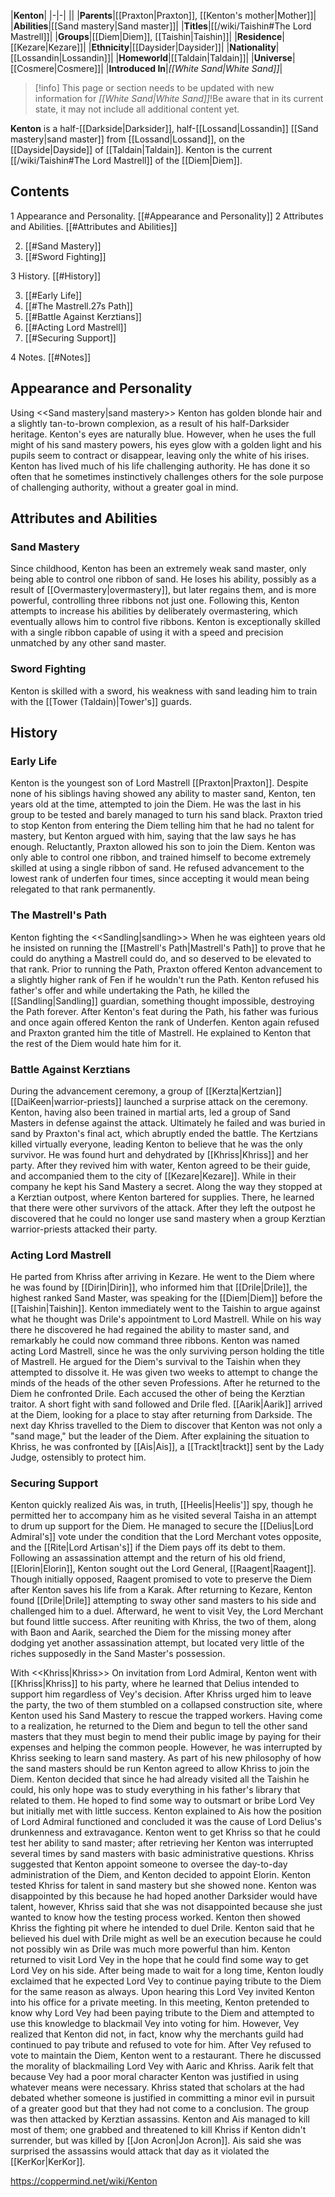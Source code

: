 |**Kenton**|
|-|-|
||
|**Parents**|[[Praxton\|Praxton]], [[Kenton's mother\|Mother]]|
|**Abilities**|[[Sand mastery\|Sand master]]|
|**Titles**|[[/wiki/Taishin#The Lord Mastrell]]|
|**Groups**|[[Diem\|Diem]], [[Taishin\|Taishin]]|
|**Residence**|[[Kezare\|Kezare]]|
|**Ethnicity**|[[Daysider\|Daysider]]|
|**Nationality**|[[Lossandin\|Lossandin]]|
|**Homeworld**|[[Taldain\|Taldain]]|
|**Universe**|[[Cosmere\|Cosmere]]|
|**Introduced In**|*[[White Sand\|White Sand]]*|
> [!info] This page or section needs to be updated with new information for *[[White Sand\|White Sand]]*!Be aware that in its current state, it may not include all additional content yet.

**Kenton** is a half-[[Darkside\|Darksider]], half-[[Lossand\|Lossandin]] [[Sand mastery\|sand master]] from [[Lossand\|Lossand]], on the [[Dayside\|Dayside]] of [[Taldain\|Taldain]]. Kenton is the current [[/wiki/Taishin#The Lord Mastrell]] of the [[Diem\|Diem]].

## Contents

1 Appearance and Personality. [[#Appearance and Personality]] 
2 Attributes and Abilities. [[#Attributes and Abilities]] 

2. [[#Sand Mastery]] 
2. [[#Sword Fighting]] 


3 History. [[#History]] 

3. [[#Early Life]] 
3. [[#The Mastrell.27s Path]] 
3. [[#Battle Against Kerztians]] 
3. [[#Acting Lord Mastrell]] 
3. [[#Securing Support]] 


4 Notes. [[#Notes]] 


## Appearance and Personality
  Using <<Sand mastery\|sand mastery>>
Kenton has golden blonde hair and a slightly tan-to-brown complexion, as a result of his half-Darksider heritage. Kenton's eyes are naturally blue. However, when he uses the full might of his sand mastery powers, his eyes glow with a golden light and his pupils seem to contract or disappear, leaving only the white of his irises.
Kenton has lived much of his life challenging authority. He has done it so often that he sometimes instinctively challenges others for the sole purpose of challenging authority, without a greater goal in mind.

## Attributes and Abilities
### Sand Mastery
Since childhood, Kenton has been an extremely weak sand master, only being able to control one ribbon of sand. He loses his ability, possibly as a result of [[Overmastery\|overmastery]], but later regains them, and is more powerful, controlling three ribbons not just one. Following this, Kenton attempts to increase his abilities by deliberately overmastering, which eventually allows him to control five ribbons. Kenton is exceptionally skilled with a single ribbon capable of using it with a speed and precision unmatched by any other sand master.

### Sword Fighting
Kenton is skilled with a sword, his weakness with sand leading him to train with the [[Tower (Taldain)\|Tower's]] guards.

## History
### Early Life
Kenton is the youngest son of Lord Mastrell [[Praxton\|Praxton]]. Despite none of his siblings having showed any ability to master sand, Kenton, ten years old at the time, attempted to join the Diem. He was the last in his group to be tested and barely managed to turn his sand black. Praxton tried to stop Kenton from entering the Diem telling him that he had no talent for mastery, but Kenton argued with him, saying that the law says he has enough. Reluctantly, Praxton allowed his son to join the Diem.
Kenton was only able to control one ribbon, and trained himself to become extremely skilled at using a single ribbon of sand. He refused advancement to the lowest rank of underfen four times, since accepting it would mean being relegated to that rank permanently.

### The Mastrell's Path
  Kenton fighting the <<Sandling\|sandling>>
When he was eighteen years old he insisted on running the [[Mastrell's Path\|Mastrell's Path]] to prove that he could do anything a Mastrell could do, and so deserved to be elevated to that rank. Prior to running the Path, Praxton offered Kenton advancement to a slightly higher rank of Fen if he wouldn't run the Path. Kenton refused his father's offer and while undertaking the Path, he killed the [[Sandling\|Sandling]] guardian, something thought impossible, destroying the Path forever.
After Kenton's feat during the Path, his father was furious and once again offered Kenton the rank of Underfen. Kenton again refused and Praxton granted him the title of Mastrell. He explained to Kenton that the rest of the Diem would hate him for it.

### Battle Against Kerztians
During the advancement ceremony, a group of [[Kerzta\|Kertzian]] [[DaiKeen\|warrior-priests]] launched a surprise attack on the ceremony. Kenton, having also been trained in martial arts, led a group of Sand Masters in defense against the attack. Ultimately he failed and was buried in sand by Praxton's final act, which abruptly ended the battle. The Kertzians killed virtually everyone, leading Kenton to believe that he was the only survivor.
He was found hurt and dehydrated by [[Khriss\|Khriss]] and her party. After they revived him with water, Kenton agreed to be their guide, and accompanied them to the city of [[Kezare\|Kezare]]. While in their company he kept his Sand Mastery a secret. Along the way they stopped at a Kerztian outpost, where Kenton bartered for supplies. There, he learned that there were other survivors of the attack. After they left the outpost he discovered that he could no longer use sand mastery when a group Kerztian warrior-priests attacked their party.

### Acting Lord Mastrell
He parted from Khriss after arriving in Kezare. He went to the Diem where he was found by [[Dirin\|Dirin]], who informed him that [[Drile\|Drile]], the highest ranked Sand Master, was speaking for the [[Diem\|Diem]] before the [[Taishin\|Taishin]]. Kenton immediately went to the Taishin to argue against what he thought was Drile's appointment to Lord Mastrell. While on his way there he discovered he had regained the ability to master sand, and remarkably he could now command three ribbons. Kenton was named acting Lord Mastrell, since he was the only surviving person holding the title of Mastrell. He argued for the Diem's survival to the Taishin when they attempted to dissolve it. He was given two weeks to attempt to change the minds of the heads of the other seven Professions.
After he returned to the Diem he confronted Drile. Each accused the other of being the Kerztian traitor. A short fight with sand followed and Drile fled. [[Aarik\|Aarik]] arrived at the Diem, looking for a place to stay after returning from Darkside. The next day Khriss travelled to the Diem to discover that Kenton was not only a "sand mage," but the leader of the Diem. After explaining the situation to Khriss, he was confronted by [[Ais\|Ais]], a [[Trackt\|trackt]] sent by the Lady Judge, ostensibly to protect him.

### Securing Support
Kenton quickly realized Ais was, in truth, [[Heelis\|Heelis']] spy, though he permitted her to accompany him as he visited several Taisha in an attempt to drum up support for the Diem. He managed to secure the [[Delius\|Lord Admiral's]] vote under the condition that the Lord Merchant votes opposite, and the [[Rite\|Lord Artisan's]] if the Diem pays off its debt to them.
Following an assassination attempt and the return of his old friend, [[Elorin\|Elorin]], Kenton sought out the Lord General, [[Raagent\|Raagent]]. Though initially opposed, Raagent promised to vote to preserve the Diem after Kenton saves his life from a Karak.  After returning to Kezare, Kenton found [[Drile\|Drile]] attempting to sway other sand masters to his side and challenged him to a duel. Afterward, he went to visit Vey, the Lord Merchant but found little success. After reuniting with Khriss, the two of them, along with Baon and Aarik, searched the Diem for the missing money after dodging yet another assassination attempt, but located very little of the riches supposedly in the Sand Master's possession.

  With <<Khriss\|Khriss>>
On invitation from Lord Admiral, Kenton went with [[Khriss\|Khriss]] to his party, where he learned that Delius intended to support him regardless of Vey's decision. After Khriss urged him to leave the party, the two of them stumbled on a collapsed construction site, where Kenton used his Sand Mastery to rescue the trapped workers. Having come to a realization, he returned to the Diem and begun to tell the other sand masters that they must begin to mend their public image by paying for their expenses and helping the common people. However, he was interrupted by Khriss seeking to learn sand mastery. As part of his new philosophy of how the sand masters should be run Kenton agreed to allow Khriss to join the Diem.
Kenton decided that since he had already visited all the Taishin he could, his only hope was to study everything in his father's library that related to them. He hoped to find some way to outsmart or bribe Lord Vey but initially met with little success. Kenton explained to Ais how the position of Lord Admiral functioned and concluded it was the cause of Lord Delius's drunkenness and extravagance.
Kenton went to get Khriss so that he could test her ability to sand master; after retrieving her Kenton was interrupted several times by sand masters with basic administrative questions. Khriss suggested that Kenton appoint someone to oversee the day-to-day administration of the Diem, and Kenton decided to appoint Elorin. Kenton tested Khriss for talent in sand mastery but she showed none. Kenton was disappointed by this because he had hoped another Darksider would have talent, however, Khriss said that she was not disappointed because she just wanted to know how the testing process worked. Kenton then showed Khriss the fighting pit where he intended to duel Drile. Kenton said that he believed his duel with Drile might as well be an execution because he could not possibly win as Drile was much more powerful than him.
Kenton returned to visit Lord Vey in the hope that he could find some way to get Lord Vey on his side. After being made to wait for a long time, Kenton loudly exclaimed that he expected Lord Vey to continue paying tribute to the Diem for the same reason as always. Upon hearing this Lord Vey invited Kenton into his office for a private meeting. In this meeting, Kenton pretended to know why Lord Vey had been paying tribute to the Diem and attempted to use this knowledge to blackmail Vey into voting for him. However, Vey realized that Kenton did not, in fact, know why the merchants guild had continued to pay tribute and refused to vote for him.
After Vey refused to vote to maintain the Diem, Kenton went to a restaurant. There he discussed the morality of blackmailing Lord Vey with Aaric and Khriss. Aarik felt that because Vey had a poor moral character Kenton was justified in using whatever means were necessary. Khriss stated that scholars at the  had debated whether someone is justified in committing a minor evil in pursuit of a greater good but that they had not come to a conclusion. The group was then attacked by Kerztian assassins. Kenton and Ais managed to kill most of them; one grabbed and threatened to kill Khriss if Kenton didn't surrender, but was killed by [[Jon Acron\|Jon Acron]]. Ais said she was surprised the assassins would attack that day as it violated the [[KerKor\|KerKor]].



https://coppermind.net/wiki/Kenton